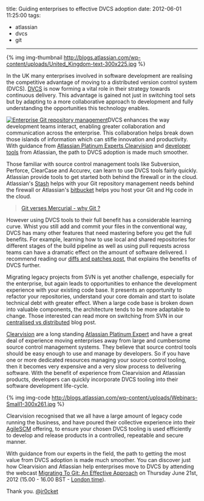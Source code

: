 title: Guiding enterprises to effective DVCS adoption
date: 2012-06-01 11:25:00
tags: 
- atlassian
- dvcs
- git
---

{% img img-thumbnail http://blogs.atlassian.com/wp-content/uploads/United_Kingdom-text-300x225.jpg %} 

In the UK many enterprises involved in software development are realising  the competitive advantage of moving to a distributed version control system (DVCS).  [DVCS](http://www.atlassian.com/dvcs/overview "DVCS Overview - Gettting Started With DVCS") is now forming a vital role in their strategy towards continuous delivery.  This advantage is gained not just in switching tool sets but by adapting to a more collaborative approach to development and fully  understanding the opportunities this technology enables.

<!-- more -->

[![Enterprise Git repository management]({{BASE_PATH}}/images/ "atlassian-stash-dvcs-git-repository-management-enterprise")](http://www.atlassian.com/software/stash/overview)DVCS  enhances the way development teams interact, enabling greater  collaboration and communication across the enterprise.  This collaboration helps break down those islands of information which can  stifle innovation and productivity.  With guidance from [Atlassian Platinum Experts Clearvision](http://www.clearvision-cm.com/clearvision-atlassian-experts.html) and [developer tools](http://www.atlassian.com/software) from Atlassian, the path to DVCS adoption is made much smoother.

Those familiar with source control management tools like Subversion, Perforce, ClearCase  and Accurev, can learn to use DVCS tools fairly quickly.  Atlassian provide tools to get started both behind the firewall or in the cloud.  Atlassian's [Stash](http://www.atlassian.com/software/stash/overview/) helps with your Git repository management needs behind the firewall or Atlassian's [bitbucket](http://www.atlassian.com/software/bitbucket/overview) helps you host your Git and Hg code in the cloud.

> [Git verses Mercurial - why Git ?](http://blogs.atlassian.com/2012/03/git-vs-mercurial-why-git/)

However using DVCS tools to their full  benefit has a considerable learning curve.  Whist you still add and  commit your files in the conventional way, DVCS has many other features  that need mastering before you get the full benefits.  For example,  learning how to use local and shared repositories for different stages  of the build pipeline as well as using pull requests across teams can  have a dramatic effect on the amount of software delivered.  I recommend  reading our [diffs and patches post](http://blogs.atlassian.com/2012/02/version-control-diffs-patches/), that explains the benefits of DVCS further.

Migrating legacy projects from SVN is yet another challenge, especially for the enterprise, but again leads to opportunities to enhance the development experience with your existing code base.  It presents an opportunity to refactor your repositories, understand your core domain and start to  isolate technical debt with greater effect.  When a large code base is  broken down into valuable components, the architecture tends to be more adaptable to change. Those interested can read more on switching from  SVN in our [centralised vs distributed](http://blogs.atlassian.com/2012/02/version-control-centralized-dvcs/) blog post.

[Clearvision](http://www.clearvision-cm.com/ "Clearvision Atlassian Premier partners in the UK") are a long standing [Atlassian Platinum Expert](http://www.atlassian.com/resources/experts) and have a great deal of experience moving enterprises away from large  and cumbersome source control management systems.  They believe that  source control tools should be easy enough to use and manage by  developers.  So if you have one or more dedicated resources managing  your source control tooling, then it becomes very expensive and a very  slow process to delivering software.  With the benefit of experience  from Clearvision and Atlassian products, developers can quickly  incorporate DVCS tooling into their software development life-cycle.

{% img img-code http://blogs.atlassian.com/wp-content/uploads/Webinars-Small1-300x261.jpg %}

Clearvision recognised that we all have a large amount of legacy code running the  business, and have poured their collective experience into their [AgileSCM](http://www.clearvision-cm.com/agilescm/overview "AgileSCM migration to DVCS") offering, to ensure your chosen DVCS tooling is used efficiently  to develop and release products in a controlled, repeatable and secure  manner.

With guidance from our experts in the field, the path to  getting the most value from DVCS adoption is made much smoother. You can  discover just how Clearvision and Atlassian help enterprises move to  DVCS by attending the webcast [Migrating To Git: An Effective Approach](http://www.clearvision-cm.com/clearvision-news/migrating-to-git-webinar.html "Migrating to Git") on Thursday June 21st, 2012 (15.00 - 16.00 BST - [London time](http://www.timeanddate.com/worldclock/city.html?n=136)).

Thank you.
[@jr0cket](https://twitter.com/jr0cket)
